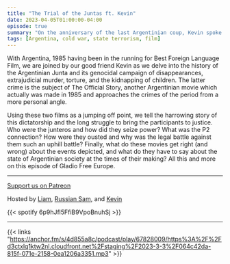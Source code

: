 ```yaml
---
title: "The Trial of the Juntas ft. Kevin"
date: 2023-04-05T01:00:00-04:00
episode: true
summary: "On the anniversary of the last Argentinian coup, Kevin spoke to us about the genocidal violence of the junta regime, as well as the process of bringing them to justice."
tags: [Argentina, cold war, state terrorism, film]
---
```


With Argentina, 1985 having been in the running for Best Foreign Language Film, we are joined by our good friend ⁠Kevin⁠ as we delve into the history of the Argentinian Junta and its genocidal campaign of disappearances, extrajudicial murder, torture, and the kidnapping of children. The latter crime is the subject of The Official Story, another Argentinian movie which actually was made in 1985 and approaches the crimes of the period from a more personal angle. 

Using these two films as a jumping off point, we tell the harrowing story of this dictatorship and the long struggle to bring the participants to justice. Who were the junteros and how did they seize power? What was the P2 connection? How were they ousted and why was the legal battle against them such an uphill battle? Finally, what do these movies get right (and wrong) about the events depicted, and what do they have to say about the state of Argentinian society at the times of their making? All this and more on this episode of Gladio Free Europe.

---
[Support us on Patreon](https://www.patreon.com/GladioFreeEurope)


Hosted by [Liam](https://twitter.com/LegoRacers2), [Russian Sam](https://twitter.com/reelCheburashka), and  [Kevin](https://twitter.com/ka_levin)

{{< spotify 6p9hJfl5FfiB9VpoBnuhSj >}}

---

{{< links "https://anchor.fm/s/4d855a8c/podcast/play/67828009/https%3A%2F%2Fd3ctxlq1ktw2nl.cloudfront.net%2Fstaging%2F2023-3-3%2F064c42da-815f-071e-2158-0ea1206a3351.mp3" >}}


